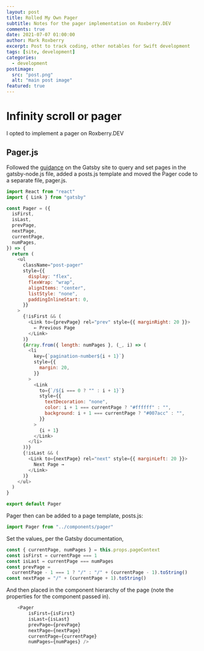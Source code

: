 ```yaml
---
layout: post
title: Rolled My Own Pager
subtitle: Notes for the pager implementation on Roxberry.DEV
comments: true
date: 2021-07-07 01:00:00
author: Mark Roxberry
excerpt: Post to track coding, other notables for Swift development
tags: [site, development]
categories:
  - development
postimage:
  src: "post.png"
  alt: "main post image"
featured: true
---
```


# Infinity scroll or pager

I opted to implement a pager on Roxberry.DEV

## Pager.js

Followed the [guidance](https://www.gatsbyjs.com/docs/adding-pagination/#gatsby-skip-here) on the Gatsby site to query and set pages in the gatsby-node.js file, added a posts.js template and moved the Pager code to a separate file, pager.js.

```js
import React from "react"
import { Link } from "gatsby"

const Pager = ({
  isFirst,
  isLast,
  prevPage,
  nextPage,
  currentPage,
  numPages,
}) => {
  return (
    <ul
      className="post-pager"
      style={{
        display: "flex",
        flexWrap: "wrap",
        alignItems: "center",
        listStyle: "none",
        paddingInlineStart: 0,
      }}
    >
      {!isFirst && (
        <Link to={prevPage} rel="prev" style={{ marginRight: 20 }}>
          ← Previous Page
        </Link>
      )}
      {Array.from({ length: numPages }, (_, i) => (
        <li
          key={`pagination-number${i + 1}`}
          style={{
            margin: 20,
          }}
        >
          <Link
            to={`/${i === 0 ? "" : i + 1}`}
            style={{
              textDecoration: "none",
              color: i + 1 === currentPage ? "#ffffff" : "",
              background: i + 1 === currentPage ? "#007acc" : "",
            }}
          >
            {i + 1}
          </Link>
        </li>
      ))}
      {!isLast && (
        <Link to={nextPage} rel="next" style={{ marginLeft: 20 }}>
          Next Page →
        </Link>
      )}
    </ul>
  )
}

export default Pager
```

Pager then can be added to a page template, posts.js:

```js
import Pager from "../components/pager"
```

Set the values, per the Gatsby documentation,

```js
const { currentPage, numPages } = this.props.pageContext
const isFirst = currentPage === 1
const isLast = currentPage === numPages
const prevPage =
  currentPage - 1 === 1 ? "/" : "/" + (currentPage - 1).toString()
const nextPage = "/" + (currentPage + 1).toString()
```

And then placed in the component hierarchy of the page (note the properties for the component passed in).

```js
    <Pager
        isFirst={isFirst}
        isLast={isLast}
        prevPage={prevPage}
        nextPage={nextPage}
        currentPage={currentPage}
        numPages={numPages} />
```
